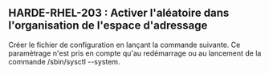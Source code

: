 ## HARDE-RHEL-203 : Activer l'aléatoire dans l'organisation de l'espace d'adressage

Créer le fichier de configuration en lançant la commande suivante. Ce paramètrage n'est pris en compte qu'au redémarrage ou au lancement de la commande /sbin/sysctl --system. 

